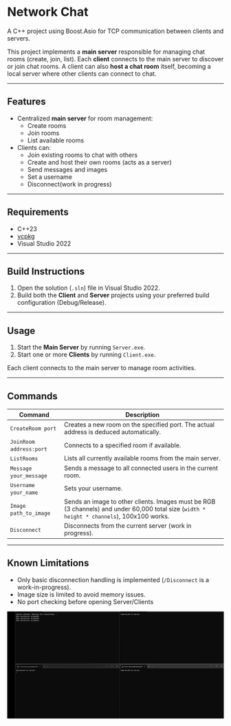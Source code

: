 # Network Chat

A C++ project using Boost.Asio for TCP communication between clients and servers.

This project implements a **main server** responsible for managing chat rooms (create, join, list). Each **client** connects to the main server to discover or join chat rooms. A client can also **host a chat room** itself, becoming a local server where other clients can connect to chat.

---

## Features

- Centralized **main server** for room management:
  - Create rooms
  - Join rooms
  - List available rooms
- Clients can:
  - Join existing rooms to chat with others
  - Create and host their own rooms (acts as a server)
  - Send messages and images
  - Set a username
  - Disconnect(work in progress)

---

## Requirements

- C++23
- [vcpkg](https://github.com/microsoft/vcpkg)
- Visual Studio 2022

---

## Build Instructions

1. Open the solution (`.sln`) file in Visual Studio 2022.
2. Build both the **Client** and **Server** projects using your preferred build configuration (Debug/Release).

---

## Usage

1. Start the **Main Server** by running `Server.exe`.
2. Start one or more **Clients** by running `Client.exe`.

Each client connects to the main server to manage room activities.

---

## Commands

| Command                 | Description                                                                                                                 |
| ----------------------- | --------------------------------------------------------------------------------------------------------------------------- |
| `CreateRoom port`       | Creates a new room on the specified port. The actual address is deduced automatically.                                      |
| `JoinRoom address:port` | Connects to a specified room if available.                                                                                  |
| `ListRooms`             | Lists all currently available rooms from the main server.                                                                   |
| `Message your_message`  | Sends a message to all connected users in the current room.                                                                 |
| `Username your_name`    | Sets your username.                                                                                                         |
| `Image path_to_image`   | Sends an image to other clients. Images must be RGB (3 channels) and under 60,000 total size (`width * height * channels`), 100x100 works. |
| `Disconnect`            | Disconnects from the current server (work in progress).                                                                     |

---

## Known Limitations

- Only basic disconnection handling is implemented (`/Disconnect` is a work-in-progress).
- Image size is limited to avoid memory issues.
- No port checking before opening Server/Clients

![](.\resources\Networkchat.gif)